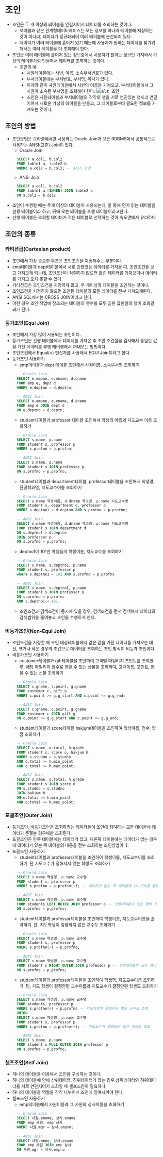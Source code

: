 # 조인
- 조인은 두 개 이상의 테이블을 연결지어서 데이터를 조회하는 것이다.
  + 오라클과 같은 관계형데이터베이스는 모든 정보를 하나의 테이블에 저장하는 것이 아니라, 데이터가 정규화되어 여러 테이블에 분산되어 있다.
  + 데이터가 여러 테이블에 흩어져 있기 때문에 사용자가 원하는 데이터를 찾기위해서는 여러 테이블을 다 조회해야 한다.
- 조인은 여러 테이블에 흩어져 있는 정보중에서 사용자가 원하는 정보만 가져와서 가상의 테이블처럼 만들어서 데이터를 조회하는 것이다.
  + 조인의 예
    * 사원테이블에는 사번, 이름, 소속부서번호가 있다.
    * 부서테이블에는 부서번호, 부서명, 위치가 있다.
    * 아래와 같이 사원테이블에서 사원의 이름을 가져오고, 부서테이블에서 그 사원이 소속된 부서명을 조회해야 한다.
    <kbd>![alt 조인](/images/db/join1.PNG)</kbd>
    + 조인은 사원테이블과 부서테이블의 각각의 행을 서로 연관있는 행끼리 연결지어서 새로운 가상의 테이블을 만들고, 그 테이블로부터 필요한 정보를 가져오는 것이다.

## 조인의 방법
- 조인문법은 오라클에서만 사용되는 Oracle Join과 모든 RDBMS에서 공통적으로 사용하는 ANSI(표준) Join이 있다.
  + Oracle Join
  ```sql
    SELECT a.col1, b.col2
    FROM table1 a, table2 b
    WHERE a.col2 = b.col2; -- Join 조건
  ```
  + ANSI Join
  ```sql
    SELECT a.col1, b.col2
    FROM table1 a [INNER] JOIN table2 b
    ON a.col2 = b.col2
  ```
- 조인이 수행될 때는 두개 이상의 테이블이 사용되는데, 둘 중에 먼저 읽는 테이블을 선행 테이블이라 하고, 뒤에 오는 테이블을 후행 테이블이라고한다.
- 선행 테이블은 조회할 데이터가 적은 테이블로 선택하는 것이 속도면에서 유리하다

## 조인의 종류
### 카티션곱(Cartesian product)
- 조인에서 가장 중요한 부분은 조인조건을 지정해주는 부분이다.
- emp테이블과 dept테이블에서 서로 관련있는 데이터를 가져올 때, 조인조건을 보고 가져오게 되는데, 조인조건이 적절하지 않으면 틀린 데이터를 가져오거나 데이터를 가지고 오지 못할 수 있다.
- 카티션곱은 조인조건을 지정하지 않고, 두 개이상의 테이블을 조인하는 것이다.
- 조인조건을 지정하지 않으면 조인된 테이블의 모든 데이터를 전부 가져오게된다.
- ANSI SQL에서는 CROSS JOIN이라고 한다.
- 이런 경우 조인 작업에 참조되는 테이블의 행수를 모두 곱한 값만큼의 행이 조회결과가 된다.

### 등가조인(Equi Join)
- 조인에서 가장 많이 사용되는 조인이다.
- 등가조인은 선행 테이블에서 데이터를 가져온 후 조인 조건절을 검사해서 동일한 값을 가진 데이터를 후행 테이블에서 꺼내오는 방법이다.
- 조인조건에서 Equal(=) 연산자를 사용해서 EQUI Join이라고 한다.
- 등가조인 사용하기
  + emp테이블과 dept 테이블 조인해서 사원이름, 소속부서명 조회하기
  ```sql
    -- Oracle Join
    SELECT e.empno, e.ename, d.dname
    FROM emp e, dept d
    WHERE e.deptno = d.deptno;
    
    -- ANSI Join
    SELECT e.empno, e.ename, d.dname
    FROM emp e JOIN dept d
    ON e.deptno = d.deptn;
  ```
  + student테이블과 professor 테이블 조인해서 학생의 이름과 지도교수 이름 조회하기
  ```sql
    -- Oracle Join
    SELECT s.name, p.name
    FROM student s, professor p
    WHERE s.profno = p.profno;
    
    -- ANSI Join
    SELECT s.name, p.name
    FROM student s JOIN professor p
    ON s.profno = p.profno;
  ```
  + student테이블과 department테이블, professor테이블을 조인해서 학생명, 전공학과명, 지도교수이름 조회하기
  ```sql
    -- Oracle Join
    SELECT s.name 학생이름, d.dname 학과명, p.name 지도교수명
    FROM student s, department d, professor p
    WHERE s.deptno1 = d.deptno AND s.profno = p.profno;
    
    -- ANSI Join
    SELECT s.name 학생이름, d.dname 학과명, p.name 지도교수명
    FROM student s JOIN department d
    ON s.deptno1 = d.deptno
    JOIN professor p
    ON s.profno = p.profno;
  ```
  + deptno1이 101인 학생들의 학생이름, 지도교수를 조회하기
  ```sql
    -- Oracle Join
    SELECT s.name, s.deptno1, p.name
    FROM student s, professor p
    where s.deptno1 = 101 AND s.profno = p.profno
 
    -- ANSI Join
    SELECT s.name, s.deptno1, p.name
    FROM student s JOIN professor p
    ON s.profno = p.profno
    AND s.deptno1 = 101;
  ```
    * 조인조건과 검색조건이 동시에 있을 경우, 검색조건을 먼저 검색해서 데이터의 검색범위를 줄여놓고 조인을 수행하게 한다.

### 비등가조인(Non-Equi Join)
- 조인조건을 지정할 때 조인 대상테이블에서 같은 값을 가진 데이터를 가져오는 대신, 크거나 작은 경우의 조건으로 데이터를 조회하는 조인 방식이 비등가 조인이다.
- 비등가조인 사용하기
  + customer테이블과 gift테이블을 조인하여 고객별 마일리지 포인트를 조회한 후, 해당 마일리지 점수로 받을 수 있는 상품을 조회하여, 고객이름, 포인트, 받을 수 있는 선물 조회하기
  ```sql
    -- Oracle Join
    SELECT c.gname, c.point, g.gname
    FROM customer c, gift g
    WHERE c.point >= g.g_start AND c.point <= g.g_end;
    
    -- ANSI Join
    SELECT c.gname, c.point, g.gname
    FROM customer c JOIN gift g
    ON c.point >= g.g_start AND c.point <= g.g_end; 
  ```
  + student테이블과 score테이블 hakjum테이블을 조인하여 학생이름, 점수, 학점 조회하기
  ```sql
    -- Oracle Join
    SELECT s.name, o.total, h.grade
    FROM student s, score o, hakjum h
    WHERE s.studno = o.studno
    AND o.total >= h.min_point
    AND o.total <= h.max_point;
    
    -- ANSI Join
    SELECT s.name, o.total, h.grade
    FROM student s JOIN score o
    ON s.studno = o.studno
    JOIN hakjum h
    ON o.total >= h.min_point
    AND o.total <= h.max_point;
  ```
### 포괄조인(Outer Join)
- 등가조인, 비등가조인은 조회하려는 데이터들이 조인에 참여하는 모든 테이블에 데이터가 존쟇는 경우에만 조회된다.
- 포괄조인은 한쪽 테이블에는 데이터가 있고, 다른쪽 테이블에는 데이터가 없는 경우에 데이터가 있는 쪽 테이블의 내용을 전부 조회하는 조인방법이다.
- 포괄조인 사용하기
  + student테이블과 professor테이블을 조인하여 학생이름, 지도교수이름 조회하기. 단 지도교수가 정해지지 않는 학생도 조회하기
  ```sql
    -- Oracle Join
    SELECT s.name 학생명, p.name 교수명
    FROM student s, professor p
    WHERE s.profno = p.profno(+); -- 데이터가 없는 쪽 테이블에 (+)기호를 붙이면 된다.
    
    -- ANSI Join
    SELECT s.name 학생명, p.name 교수명
    FROM students LEFT OUTER JOIN professor p -- 선행테이블의 모든 행이 조회된다.
    ON s.profno = p.profno;
  ```
  + student테이블과 professor테이블을 조인하여 학생이름, 지도교수이름을 출력하기. 단, 지도학생이 결정되지 않은 교수도 조회하기
  ```sql
    -- Oracle Join
    SELECT s.name 학생명, p.name 교수명
    FROM student s, professor p
    WHERE s.profno(+) = p.profno;
    
    -- ANSI Join
    SELECT s.name 학생명, p.name 교수명
    FROM student s RIGHT OUTER JOIN professor p -- 후행테이블의 모든 행이 조회된다.
    ON s.profno = p.profno;
  ```
  + student테이블과 professor테이블을 조인하여 학생명, 지도교수이름 조회하기. 단, 지도 학생이 결정안된 교수이름과 지도교수가 결졍안된 학생도 조회하기
  ```sql
    -- Oracle Join
    SELECT s.name 학생명, p.name 교수명
    FROM students, professor p
    WHERE s.profno(+) = p.profno -- 지도학생이 결정되지 않은 교수도 조회
    UNION
    SELECT s.name 학생명, p.name 교수명
    FROM student s, professor p
    WHERE s.profno = p.profno(+); -- 지도교수가 결정되지 않은 학생도 조회
    
    -- ANSI Join
    SELECT s.name, p.name
    FROM student s FULL OUTER JOIN professor p
    ON s.profno = p.profno;
  ```
### 셀프조인(Self Join)
- 하나의 테이블을 이용해서 조인을 구성하는 것이다.
- 하나의 테이블에 안에 상위데이터, 하위데이터가 있는 경우 상위데이터와 하위데이터를 서로 연관지어서 조회할 때 셀프조인이 필요하다.
- 하나의 테이블을 역할을 각각 나누어서 조인에 참여시켜야 한다 
- 셀프조인 사용하기
  + emp테이블에서 사원이름과 그 사원의 상사이름을 조회하기
  ```sql
    -- Oracle Join
    SELECT 사원.ename, 상사.ename
    FROM emp 사원, emp 상사
    WHERE 사원.mgr = 상사.empno;
    
    -- ANSI Join
    SELECT 사원.enme, 상사.ename
    FROM emp 사원 JOIN emp 상사
    ON 사원.mgr = 상사.empno
  ```

